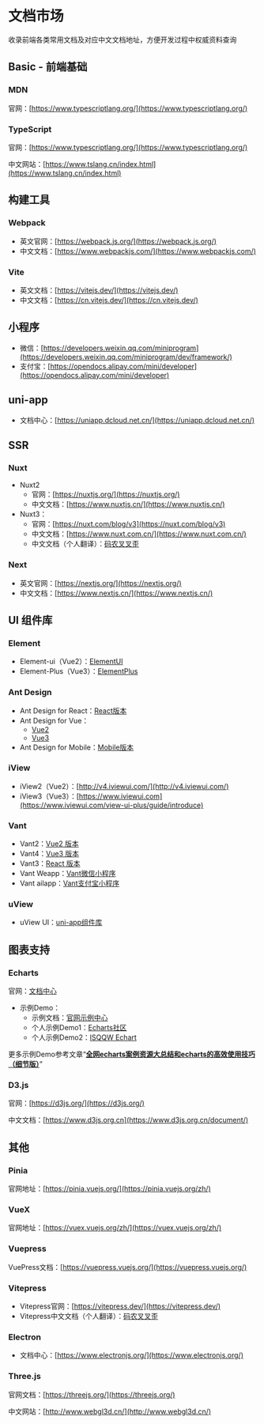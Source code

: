 # 文档市场
收录前端各类常用文档及对应中文文档地址，方便开发过程中权威资料查询
## Basic - 前端基础
### MDN
官网：[https://www.typescriptlang.org/](https://www.typescriptlang.org/)
### TypeScript
官网：[https://www.typescriptlang.org/](https://www.typescriptlang.org/)

中文网站：[https://www.tslang.cn/index.html](https://www.tslang.cn/index.html)

## 构建工具
### Webpack
  - 英文官网：[https://webpack.js.org/](https://webpack.js.org/)
  - 中文文档：[https://www.webpackjs.com/](https://www.webpackjs.com/)


### Vite
  - 英文文档：[https://vitejs.dev/](https://vitejs.dev/)
  - 中文文档：[https://cn.vitejs.dev/](https://cn.vitejs.dev/)

## 小程序
- 微信：[https://developers.weixin.qq.com/miniprogram](https://developers.weixin.qq.com/miniprogram/dev/framework/)
- 支付宝：[https://opendocs.alipay.com/mini/developer](https://opendocs.alipay.com/mini/developer)

## uni-app
- 文档中心：[https://uniapp.dcloud.net.cn/](https://uniapp.dcloud.net.cn/)


## SSR
### Nuxt
- Nuxt2
  - 官网：[https://nuxtjs.org/](https://nuxtjs.org/)
  - 中文文档：[https://www.nuxtjs.cn/](https://www.nuxtjs.cn/)
- Nuxt3：
  - 官网：[https://nuxt.com/blog/v3](https://nuxt.com/blog/v3)
  - 中文文档：[https://www.nuxt.com.cn/](https://www.nuxt.com.cn/)
  - 中文文档（个人翻译）：[码农叉叉歪](https://xxy5.com/nuxt3/introduction-install.html)
### Next
- 英文官网：[https://nextjs.org/](https://nextjs.org/)
- 中文文档：[https://www.nextjs.cn/](https://www.nextjs.cn/)

## UI 组件库
### Element
  - Element-ui（Vue2）：[ElementUI](https://element.eleme.cn/#/zh-CN)
  - Element-Plus（Vue3）：[ElementPlus](https://element-plus.gitee.io/zh-CN/)

### Ant Design
  - Ant Design for React：[React版本](https://ant.design/docs/react/introduce-cn)
  - Ant Design for Vue：
    - [Vue2](https://1x.antdv.com)
    - [Vue3](https://2x.antdv.com)
  - Ant Design for Mobile：[Mobile版本](https://mobile.ant.design/zh)


### iView
  - iView2（Vue2）：[http://v4.iviewui.com/](http://v4.iviewui.com/)
  - iView3（Vue3）：[https://www.iviewui.com](https://www.iviewui.com/view-ui-plus/guide/introduce)

### Vant
  - Vant2：[Vue2 版本](https://vant-contrib.gitee.io/vant/v2/#/zh-CN/)
  - Vant4：[Vue3 版本](https://vant-contrib.gitee.io/vant/#/zh-CN)
  - Vant3：[React 版本](https://react-vant.3lang.dev/)
  - Vant Weapp：[Vant微信小程序](https://youzan.github.io/vant-weapp/#/home)
  - Vant ailapp：[Vant支付宝小程序](https://ant-move.github.io/vant-ailapp-docs)
### uView
- uView UI：[uni-app组件库](https://www.uviewui.com/)

## 图表支持
### Echarts
 官网：[文档中心](https://echarts.apache.org/zh/option.html)
-  示例Demo：
   - 示例文档：[官网示例中心](https://echarts.apache.org/examples/zh/index.html)
   - 个人示例Demo1：[Echarts社区](https://www.makeapie.cn/echarts)
   - 个人示例Demo2：[ISQQW Echart](https://www.isqqw.com/) 

更多示例Demo参考文章“[**全网echarts案例资源大总结和echarts的高效使用技巧（细节版）**](https://juejin.cn/post/7078834647005822983)”
### D3.js
官网：[https://d3js.org/](https://d3js.org/)

中文文档：[https://www.d3js.org.cn](https://www.d3js.org.cn/document/)

## 其他
### Pinia
官网地址：[https://pinia.vuejs.org/](https://pinia.vuejs.org/zh/)

### VueX
官网地址：[https://vuex.vuejs.org/zh/](https://vuex.vuejs.org/zh/)
### Vuepress
  VuePress文档：[https://vuepress.vuejs.org/](https://vuepress.vuejs.org/)
### Vitepress
- Vitepress官网：[https://vitepress.dev/](https://vitepress.dev/)
- Vitepress中文文档（个人翻译）：[码农叉叉歪](https://xxy5.com/vitepress-cn/)
### Electron
- 文档中心：[https://www.electronjs.org/](https://www.electronjs.org/)
### Three.js
官网文档：[https://threejs.org/](https://threejs.org/) 

中文网站：[http://www.webgl3d.cn/](http://www.webgl3d.cn/)